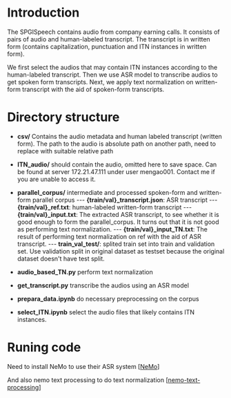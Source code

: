 # Introduction
The SPGISpeech contains audio from company earning calls. It consists of pairs of audio and human-labeled transcript. The transcript is in written form (contains capitalization, punctuation and ITN instances in written form).

We first select the audios that may contain ITN instances according to the human-labeled transcript. Then we use ASR model to transcribe audios to get spoken form transcripts. Next, we apply text normalization on written-form transcript with the aid of spoken-form transcripts. 

# Directory structure
- **csv/**
    Contains the audio metadata and human labeled transcript (written form). The path to the audio is absolute path on another path, need to replace with suitable relative path

- **ITN_audio/**
    should contain the audio, omitted here to save space. Can be found at server 172.21.47.111 under user mengao001. Contact me if you are unable to access it. 

- **parallel_corpus/**
    intermediate and processed spoken-form and written-form parallel corpus
    --- **{train/val}_transcript.json**: ASR transcript
    --- **{train/val}_ref.txt**: human-labeled written-form transcript
    --- **{train/val}_input.txt**: The extracted ASR transcript, to see whether it is good enough to form the parallel_corpus. It turns out that it is not good as performing text normalization.
    --- **{train/val}_input_TN.txt**: The result of performing text normalization on ref with the aid of ASR transcript.
    --- **train_val_test/**: splited train set into train and validation set. Use validation split in original dataset as testset because the original dataset doesn't have test split. 

- **audio_based_TN.py**
    perform text normalization

- **get_transcript.py**
    transcribe the audios using an ASR model

- **prepara_data.ipynb**
    do necessary preprocessing on the corpus

- **select_ITN.ipynb**
    select the audio files that likely contains ITN instances. 

# Runing code
Need to install NeMo to use their ASR system [[NeMo](https://github.com/NVIDIA/NeMo)]

And also nemo text processing to do text normalization [[nemo-text-processing](https://github.com/NVIDIA/NeMo-text-processing)]
